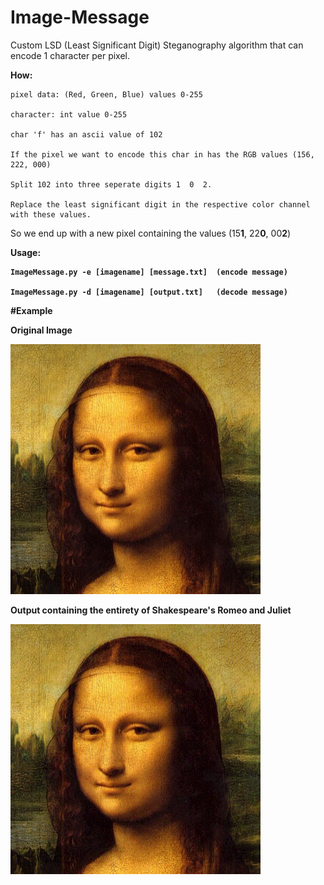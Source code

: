 # Image-Message
Custom LSD (Least Significant Digit) Steganography algorithm that can encode 1 character per pixel.

<B>How:</B>
  
    pixel data: (Red, Green, Blue) values 0-255
  
    character: int value 0-255
  
    char 'f' has an ascii value of 102
  
    If the pixel we want to encode this char in has the RGB values (156, 222, 000)
  
    Split 102 into three seperate digits 1  0  2. 
    
    Replace the least significant digit in the respective color channel with these values.
  
   So we end up with a new pixel containing the values (15<B>1</B>, 22<B>0</B>, 00<B>2</B>)
   
<B>Usage:<B>

    ImageMessage.py -e [imagename] [message.txt]  (encode message)
    
    ImageMessage.py -d [imagename] [output.txt]   (decode message)
               

#Example

Original Image

![Alt Text](https://github.com/mgiaramita/Image-Message/blob/master/imgs/mona.jpg)

Output containing the entirety of Shakespeare's Romeo and Juliet

![Alt Text](https://github.com/mgiaramita/Image-Message/blob/master/imgs/out.png)
